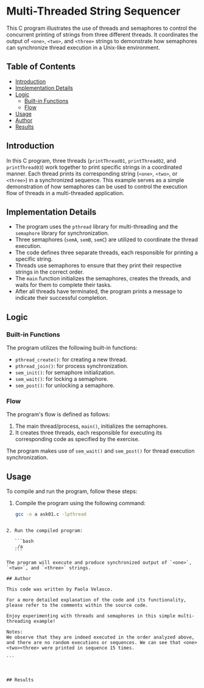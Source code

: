 # Multi-Threaded String Sequencer

This C program illustrates the use of threads and semaphores to control the concurrent printing of strings from three different threads. It coordinates the output of `<one>`, `<two>`, and `<three>` strings to demonstrate how semaphores can synchronize thread execution in a Unix-like environment.

## Table of Contents

- [Introduction](#introduction)
- [Implementation Details](#implementation-details)
- [Logic](#logic)
  - [Built-in Functions](#built-in-functions)
  - [Flow](#flow)
- [Usage](#usage)
- [Author](#author)
- [Results](#results)

## Introduction

In this C program, three threads (`printThread01`, `printThread02`, and `printThread03`) work together to print specific strings in a coordinated manner. Each thread prints its corresponding string (`<one>`, `<two>`, or `<three>`) in a synchronized sequence. This example serves as a simple demonstration of how semaphores can be used to control the execution flow of threads in a multi-threaded application.

## Implementation Details

- The program uses the `pthread` library for multi-threading and the `semaphore` library for synchronization.
- Three semaphores (`semA`, `semB`, `semC`) are utilized to coordinate the thread execution.
- The code defines three separate threads, each responsible for printing a specific string.
- Threads use semaphores to ensure that they print their respective strings in the correct order.
- The `main` function initializes the semaphores, creates the threads, and waits for them to complete their tasks.
- After all threads have terminated, the program prints a message to indicate their successful completion.

## Logic

### Built-in Functions

The program utilizes the following built-in functions:

- `pthread_create()`: for creating a new thread.
- `pthread_join()`: for process synchronization.
- `sem_init()`: for semaphore initialization.
- `sem_wait()`: for locking a semaphore.
- `sem_post()`: for unlocking a semaphore.

### Flow

The program's flow is defined as follows:

1. The main thread/process, `main()`, initializes the semaphores.
2. It creates three threads, each responsible for executing its corresponding code as specified by the exercise.

The program makes use of `sem_wait()` and `sem_post()` for thread execution synchronization.

## Usage

To compile and run the program, follow these steps:

1. Compile the program using the following command:

   ```bash
   gcc -o a ask01.c -lpthread
   ```

````

2. Run the compiled program:

   ```bash
   ./a
   ```

The program will execute and produce synchronized output of `<one>`, `<two>`, and `<three>` strings.

## Author

This code was written by Paola Velasco.

For a more detailed explanation of the code and its functionality, please refer to the comments within the source code.

Enjoy experimenting with threads and semaphores in this simple multi-threading example!

Notes:
We observe that they are indeed executed in the order analyzed above, and there are no random executions or sequences. We can see that <one><two><three> were printed in sequence 15 times.

```



## Results
````
